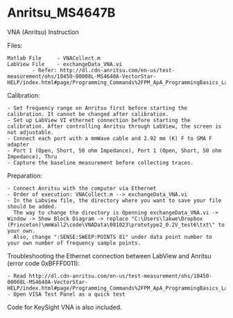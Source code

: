 # Anritsu_MS4647B

VNA (Anritsu) Instruction

Files:

	Matlab File 	- VNACollect.m
	LabView File 	- exchangeData_VNA.vi
			- Refer: http://dl.cdn-anritsu.com/en-us/test-measurement/ohs/10450-00008L-MS4640A-VectorStar-HELP/index.html#page/Programming_Commands%2FPM_ApA_ProgrammingBasics_LabView.07.12.html%23

Calibration:

	- Set frequency range on Anritsu first before starting the calibration. It cannot be changed after calibration.	
	- Set up LabView VI ethernet connection before starting the calibration. After controlling Anritsu through LabView, the screen is not adjustable.
	- Connect each port with a mmWave cable and 2.92 mm (K) F to SMA F adapter
	- Port 1 (Open, Short, 50 ohm Impedance), Port 1 (Open, Short, 50 ohm Impedance), Thru
	- Capture the baseline measurement before collecting traces.

Preparation:

	- Connect Anritsu with the computer via Ethernet
	- Order of execution: VNACollect.m --> exchangeData_VNA.vi
	- In the Labview file, the directory where you want to save your file should be added. 
	  The way to change the directory is Openning exchangeData_VNA.vi -> Window -> Show Block Diagram -> replace "C:\Users\lakwe\Dropbox (Princeton)\mmWall2\code\VNAData\081023\prototype2_0.2V_test6\txt\" to your own.
	  Also, change ":SENSE:SWEEP:POINTS 81" under data point number to your own number of frequency sample points.

Troubleshooting the Ethernet connection between LabView and Anritsu (error code 0xBFFF0011):

	- Read http://dl.cdn-anritsu.com/en-us/test-measurement/ohs/10450-00008L-MS4640A-VectorStar-HELP/index.html#page/Programming_Commands%2FPM_ApA_ProgrammingBasics_LabView.07.05.html
	- Open VISA Test Panel as a quick test


Code for KeySight VNA is also included.
